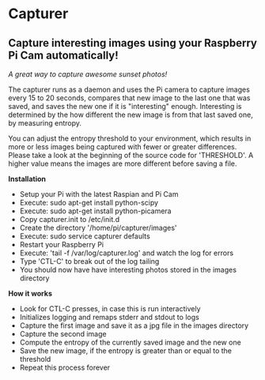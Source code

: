Capturer
==============

Capture interesting images using your Raspberry Pi Cam automatically!
--------------

*A great way to capture awesome sunset photos!*

The capturer runs as a daemon and uses the Pi camera to capture images every 15 to 20 seconds, compares that new image to the last one that was saved, and saves the new one if it is "interesting" enough. Interesting is determined by the how different the new image is from that last saved one, by measuring entropy.

You can adjust the entropy threshold to your environment, which results in more or less images being captured with fewer or greater differences. Please take a look at the beginning of the source code for 'THRESHOLD'. A higher value means the images are more different before saving a file.

**Installation**
- Setup your Pi with the latest Raspian and Pi Cam
- Execute: sudo apt-get install python-scipy
- Execute: sudo apt-get install python-picamera
- Copy capturer.init to /etc/init.d
- Create the directory '/home/pi/capturer/images'
- Execute: sudo service capturer defaults
- Restart your Raspberry Pi
- Execute: 'tail -f /var/log/capturer.log' and watch the log for errors
- Type 'CTL-C' to break out of the log tailing
- You should now have have interesting photos stored in the images directory

**How it works**
- Look for CTL-C presses, in case this is run interactively
- Initializes logging and remaps stderr and stdout to logs
- Capture the first image and save it as a jpg file in the images directory
- Capture the second image
- Compute the entropy of the currently saved image and the new one
- Save the new image, if the entropy is greater than or equal to the threshold
- Repeat this process forever

